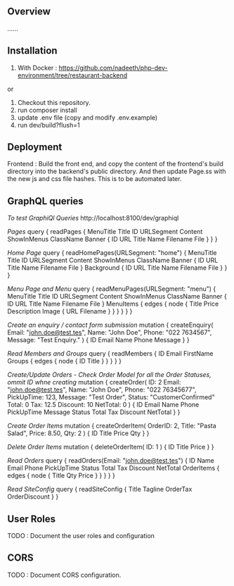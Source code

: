 ## Overview

...... 

## Installation ##

1. With Docker : https://github.com/nadeeth/php-dev-environment/tree/restaurant-backend

or

1. Checkout this repository.
2. run composer install
3. update .env file (copy and modify .env.example)
4. run dev/build?flush=1

## Deployment ##

Frontend : Build the front end, and copy the content of the frontend's build directory into the backend's public directory. And then update Page.ss with the new js and css file hashes. This is to be automated later. 


## GraphQL queries ##

*To test GraphiQl Queries*
http://localhost:8100/dev/graphiql

*Pages*
query {
  readPages {
    MenuTitle
    Title
    ID
    URLSegment
    Content
    ShowInMenus
    ClassName
    Banner {
      ID
      URL
      Title
      Name
      Filename
      File
    }
  }
}

*Home Page*
query {
  readHomePages(URLSegment: "home") {
    MenuTitle
    Title
    ID
    URLSegment
    Content
    ShowInMenus
    ClassName
    Banner {
      ID
      URL
      Title
      Name
      Filename
      File
    }
    Background {
      ID
      URL
      Title
      Name
      Filename
      File
    }
  }
}

*Menu Page and Menu*
query {
  readMenuPages(URLSegment: "menu") {
    MenuTitle
    Title
    ID
    URLSegment
    Content
    ShowInMenus
    ClassName
    Banner {
      ID
      URL
      Title
      Name
      Filename
      File
    }
    MenuItems {
      edges {
        node {
          Title
          Price
          Description
          Image {
            URL
            Filename
          }
        }
      }
    }
  }
}

*Create an enquiry / contact form submission*
mutation {
  createEnquiry(
    Email: "john.doe@test.tes",
    Name: "John Doe",
    Phone: "022 7634567",
    Message: "Test Enquiry."
  ) {
    ID
    Email
    Name
    Phone
    Message
  }
}

*Read Members and Groups*
query {
  readMembers {
    ID
    Email
    FirstName
    Groups {
      edges {
        node {
          ID
          Title
        }
      }
    }
  }
}

*Create/Update Orders - Check Order Model for all the Order Statuses, ommit ID whne creating*
mutation {
  createOrder(
    ID: 2
    Email: "john.doe@test.tes",
    Name: "John Doe",
    Phone: "022 76345677",
    PickUpTime: 123,
    Message: "Test Order",
    Status: "CustomerConfirmed"
    Total: 0
    Tax: 12.5
    Discount: 10
    NetTotal: 0
  ) {
    ID
    Email
    Name
    Phone
    PickUpTime
    Message
    Status
    Total
    Tax
    Discount
    NetTotal
  }
}

*Create Order Items*
mutation {
  createOrderItem(
    OrderID: 2,
    Title: "Pasta Salad",
    Price: 8.50,
    Qty: 2
  ) {
    ID
    Title
    Price
    Qty
  }
}

*Delete Order Items*
mutation {
  deleteOrderItem(
    ID: 1
  ) {
    ID
    Title
    Price
  }
}

*Read Orders*
query {
  readOrders(Email: "john.doe@test.tes") {
    ID
    Name
    Email
    Phone
    PickUpTime
    Status
    Total
    Tax
    Discount
    NetTotal
    OrderItems {
      edges {
        node {
          Title
          Qty
          Price
        }
      }
    }
  }
}

*Read SiteConfig*
query {
  readSiteConfig {
    Title
    Tagline
    OrderTax
    OrderDiscount
  }
}

## User Roles ##
TODO : Document the user roles and configuration 

## CORS ##
TODO : Document CORS configuration.